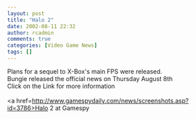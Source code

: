 ```yaml
---
layout: post
title: "Halo 2"
date: 2002-08-11 22:32
author: rcadmin
comments: true
categories: [Video Game News]
tags: []
---
```

Plans for a sequel to X-Box's main FPS were released.<BR>Bungie released the official news on Thursday August 8th<BR>Click on the Link for more information<BR>
<br />
<a href=http://www.gamespydaily.com/news/screenshots.asp?id=3786>Halo 2 at Gamespy</a>
